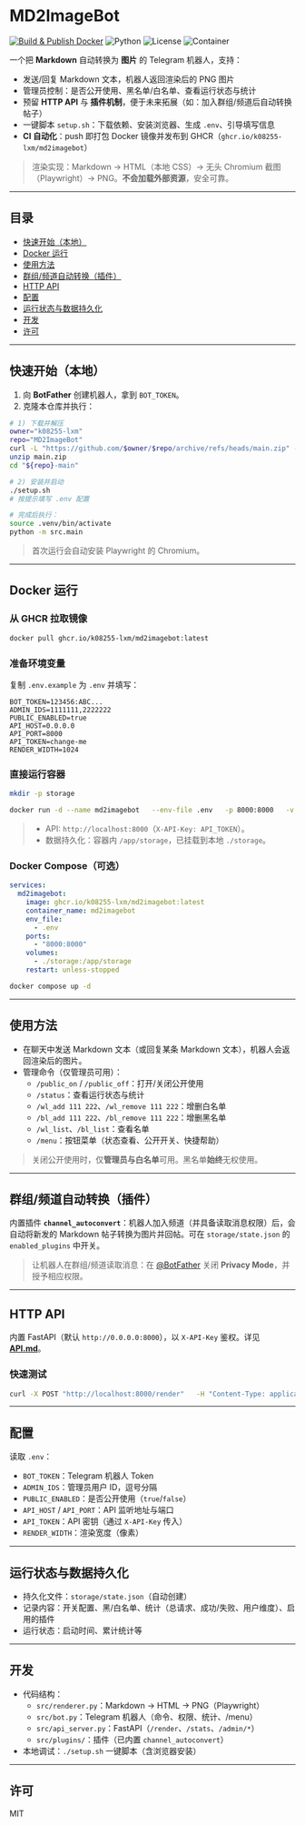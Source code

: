 # MD2ImageBot

[![Build & Publish Docker](https://img.shields.io/github/actions/workflow/status/k08255-lxm/MD2ImageBot/docker.yml?branch=main)](https://github.com/k08255-lxm/MD2ImageBot/actions)
![Python](https://img.shields.io/badge/python-3.10%2B-blue)
![License](https://img.shields.io/badge/license-MIT-green)
![Container](https://img.shields.io/badge/ghcr.io-md2imagebot-blue?logo=github)

一个把 **Markdown** 自动转换为 **图片** 的 Telegram 机器人，支持：

- 发送/回复 Markdown 文本，机器人返回渲染后的 PNG 图片
- 管理员控制：是否公开使用、黑名单/白名单、查看运行状态与统计
- 预留 **HTTP API** 与 **插件机制**，便于未来拓展（如：加入群组/频道后自动转换帖子）
- 一键脚本 `setup.sh`：下载依赖、安装浏览器、生成 `.env`、引导填写信息
- **CI 自动化**：push 即打包 Docker 镜像并发布到 GHCR（`ghcr.io/k08255-lxm/md2imagebot`）

> 渲染实现：Markdown → HTML（本地 CSS）→ 无头 Chromium 截图（Playwright）→ PNG。**不会加载外部资源**，安全可靠。

---

## 目录

- [快速开始（本地）](#快速开始本地)
- [Docker 运行](#docker-运行)
- [使用方法](#使用方法)
- [群组/频道自动转换（插件）](#群组频道自动转换插件)
- [HTTP API](#http-api)
- [配置](#配置)
- [运行状态与数据持久化](#运行状态与数据持久化)
- [开发](#开发)
- [许可](#许可)

---

## 快速开始（本地）

1. 向 **BotFather** 创建机器人，拿到 `BOT_TOKEN`。
2. 克隆本仓库并执行：

```bash
# 1) 下载并解压
owner="k08255-lxm"
repo="MD2ImageBot"
curl -L "https://github.com/$owner/$repo/archive/refs/heads/main.zip" -o main.zip
unzip main.zip
cd "${repo}-main"

# 2) 安装并启动
./setup.sh
# 按提示填写 .env 配置

# 完成后执行：
source .venv/bin/activate
python -m src.main
```

> 首次运行会自动安装 Playwright 的 Chromium。

---

## Docker 运行

### 从 GHCR 拉取镜像

```bash
docker pull ghcr.io/k08255-lxm/md2imagebot:latest
```

### 准备环境变量

复制 `.env.example` 为 `.env` 并填写：

```
BOT_TOKEN=123456:ABC...
ADMIN_IDS=1111111,2222222
PUBLIC_ENABLED=true
API_HOST=0.0.0.0
API_PORT=8000
API_TOKEN=change-me
RENDER_WIDTH=1024
```

### 直接运行容器

```bash
mkdir -p storage

docker run -d --name md2imagebot   --env-file .env   -p 8000:8000   -v $(pwd)/storage:/app/storage   ghcr.io/k08255-lxm/md2imagebot:latest
```

> - API: `http://localhost:8000`（`X-API-Key: API_TOKEN`）。
> - 数据持久化：容器内 `/app/storage`，已挂载到本地 `./storage`。

### Docker Compose（可选）

```yaml
services:
  md2imagebot:
    image: ghcr.io/k08255-lxm/md2imagebot:latest
    container_name: md2imagebot
    env_file:
      - .env
    ports:
      - "8000:8000"
    volumes:
      - ./storage:/app/storage
    restart: unless-stopped
```

```bash
docker compose up -d
```

---

## 使用方法

- 在聊天中发送 Markdown 文本（或回复某条 Markdown 文本），机器人会返回渲染后的图片。
- 管理命令（仅管理员可用）：
  - `/public_on` / `/public_off`：打开/关闭公开使用
  - `/status`：查看运行状态与统计
  - `/wl_add 111 222`、`/wl_remove 111 222`：增删白名单
  - `/bl_add 111 222`、`/bl_remove 111 222`：增删黑名单
  - `/wl_list`、`/bl_list`：查看名单
  - `/menu`：按钮菜单（状态查看、公开开关、快捷帮助）

> 关闭公开使用时，仅**管理员与白名单**可用。黑名单**始终**无权使用。

---

## 群组/频道自动转换（插件）

内置插件 **`channel_autoconvert`**：机器人加入频道（并具备读取消息权限）后，会自动将新发的 Markdown 帖子转换为图片并回帖。可在 `storage/state.json` 的 `enabled_plugins` 中开关。

> 让机器人在群组/频道读取消息：在 [@BotFather](https://t.me/BotFather) 关闭 **Privacy Mode**，并授予相应权限。

---

## HTTP API

内置 FastAPI（默认 `http://0.0.0.0:8000`），以 `X-API-Key` 鉴权。详见 **[API.md](API.md)**。

### 快速测试

```bash
curl -X POST "http://localhost:8000/render"   -H "Content-Type: application/json"   -H "X-API-Key: $API_TOKEN"   -d '{"markdown":"# Hello","width":1024}'   --output out.png
```

---

## 配置

读取 `.env`：

- `BOT_TOKEN`：Telegram 机器人 Token
- `ADMIN_IDS`：管理员用户 ID，逗号分隔
- `PUBLIC_ENABLED`：是否公开使用（`true`/`false`）
- `API_HOST` / `API_PORT`：API 监听地址与端口
- `API_TOKEN`：API 密钥（通过 `X-API-Key` 传入）
- `RENDER_WIDTH`：渲染宽度（像素）

---

## 运行状态与数据持久化

- 持久化文件：`storage/state.json`（自动创建）
- 记录内容：开关配置、黑/白名单、统计（总请求、成功/失败、用户维度）、启用的插件
- 运行状态：启动时间、累计统计等

---

## 开发

- 代码结构：
  - `src/renderer.py`：Markdown → HTML → PNG（Playwright）
  - `src/bot.py`：Telegram 机器人（命令、权限、统计、/menu）
  - `src/api_server.py`：FastAPI（`/render`、`/stats`、`/admin/*`）
  - `src/plugins/`：插件（已内置 `channel_autoconvert`）
- 本地调试：`./setup.sh` 一键脚本（含浏览器安装）

---

## 许可

MIT
